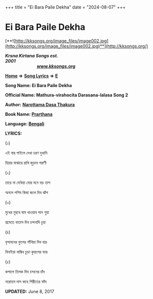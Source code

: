 +++
title = "Ei Bara Paile Dekha"
date = "2024-08-07"
+++

# Ei Bara Paile Dekha
[**![http://kksongs.org/image_files/image002.jpg](http://kksongs.org/image_files/image002.jpg)**](http://kksongs.org/)

**_Krsna Kirtana Songs est. 2001_**                                                                                                                                                 **_www.kksongs.org_**

**[Home](http://kksongs.org/)** **⇒** **[Song Lyrics](http://kksongs.org/lyrics.html)** **⇒** **[E](http://kksongs.org/songs/song_e.html)**

**Song Name: Ei Bara Paile Dekha**

**Official Name: Mathura-virahocita Darasana-lalasa Song 2**

**Author:** [**Narottama Dasa Thakura**](http://kksongs.org/authors/list/narottama.html)

**Book Name: [Prarthana](http://kksongs.org/authors/literature/prarthana.html)**

**Language: [Bengali](http://kksongs.org/language/list/bengali.html)**

**LYRICS:**

(১)

এই বার পাইলে দেখা চরণ দুখানি

হিয়ার মাঝারে রাখি জুড়াব পরাণী

(২)

তারে না দেখিয়া মোর মনে বড় তাপ

অনলে পশিব কিম্বা জলে দিব ঝাঁপ

(৩)

মুখের মুছাব ঘাম খাওয়াব পান গুয়া

শ্রমেতে বাতাস দিব চন্দনাদি চূয়া

(৪)

বৃন্দাবনের ফুলের গাঁথিয়া দিব হার

বিনাইয়া বান্ধিব চূড়া কুন্তলের ভার

(৫)

কপালে তিলক দিব চন্দনের চাঁদ

নরোত্তম দাস কহে পিরীতের ফাঁদ

**UPDATED:** June 8, 2017